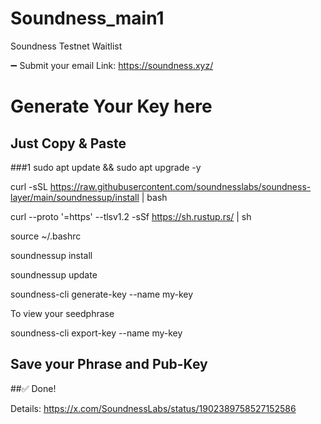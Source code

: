 # Soundness_main1

Soundness Testnet Waitlist

➖ Submit your email
Link: https://soundness.xyz/

# Generate Your Key here

## Just Copy & Paste

###1
sudo apt update && sudo apt upgrade -y

curl -sSL https://raw.githubusercontent.com/soundnesslabs/soundness-layer/main/soundnessup/install | bash

curl --proto '=https' --tlsv1.2 -sSf https://sh.rustup.rs/ | sh

source ~/.bashrc

soundnessup install

soundnessup update

soundness-cli generate-key --name my-key

To view your seedphrase

soundness-cli export-key --name my-key

## Save your Phrase and Pub-Key

##✅ Done!

Details:
https://x.com/SoundnessLabs/status/1902389758527152586
